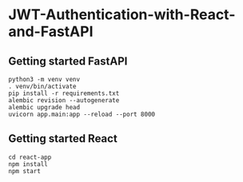 # JWT-Authentication-with-React-and-FastAPI


## Getting started FastAPI

```
python3 -m venv venv
. venv/bin/activate
pip install -r requirements.txt 
alembic revision --autogenerate
alembic upgrade head
uvicorn app.main:app --reload --port 8000
```

## Getting started React

```
cd react-app
npm install
npm start
```
